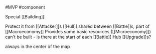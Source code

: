 #MVP
#component

Special [[Building]]

Protect it from [[Attacker]]s
[[Hull]] shared between [[Battle]]s, part of [[Macroeconomy]]
Provides some basic resources ([[Microeconomy]])
can't be built - is there at the start of each [[Battle]]
Hub [[Upgrade]]s?

always in the center of the map